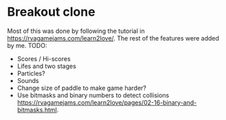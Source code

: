 # Breakout clone

Most of this was done by following the tutorial in https://rvagamejams.com/learn2love/. The rest of the features were added by me. TODO:
- Scores / Hi-scores
- Lifes and two stages
- Particles?
- Sounds
- Change size of paddle to make game harder?
- Use bitmasks and binary numbers to detect collisions https://rvagamejams.com/learn2love/pages/02-16-binary-and-bitmasks.html.
